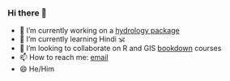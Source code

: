 ### Hi there 👋

<!--
**brownhr/brownhr** is a ✨ _special_ ✨ repository because its `README.md` (this file) appears on your GitHub profile.

Here are some ideas to get you started: -->

- 🔭 I’m currently working on a [hydrology package](www.github.com/brownhr/excess)
- 🌱 I’m currently learning Hindi 🕉️
- 👯 I’m looking to collaborate on R and GIS [bookdown](www.github.com/yihui/bookdown) courses
- 📫 How to reach me: [email](mailto:brownhr314@gmail.com)
- 😄 He/Him
